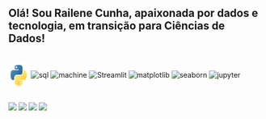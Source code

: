  ## Olá! Sou Railene Cunha, apaixonada por dados e tecnologia, em transição para Ciências de Dados!

<div style="display: inline_block"><br>
  <img align="center" alt="Rai-python" height="50" width="40" src="https://raw.githubusercontent.com/devicons/devicon/master/icons/python/python-original.svg"> 
    <img align="center" alt="sql" height="30" width="50" src="https://img.shields.io/badge/SQL-4479A1?style=for-the-badge&logo=sql&logoColor=white">
    <img align="center" alt="machine" height="30" width="70" src="https://img.shields.io/badge/Machine_Learning-0099ff?style=for-the-badge&logo=Machine_Learning&logoColor=white">
      <img align="center" alt="Streamlit" height="30" width="50" src="https://img.shields.io/badge/Git-F05032?style=for-the-badge&logo=git&logoColor=white">
  <img align="center" alt="matplotlib" height="30" width="50" src="https://img.shields.io/badge/Matplotlib-3498DB?style=for-the-badge&logo=matplotlib&logoColor=white">
  <img align="center" alt="seaborn" height="30" width="50" src="https://img.shields.io/badge/Seaborn-FFC107?style=for-the-badge&logo=seaborn&logoColor=white">
  <img align="center" alt="jupyter" height="30" width="50" src="https://img.shields.io/badge/Jupyter%20Lab-F37626.svg?&style=for-the-badge&logo=jupyter&logoColor=white">
</div>
</div>

   ##
 
<div> 
  <a href="https://instagram.com/railene.silvaaa" target="_blank"><img src="https://img.shields.io/badge/-Instagram-%23E4405F?style=for-the-badge&logo=instagram&logoColor=white" target="_blank"></a>
 <a href="https://https://discord.com/channels/@me" target="_blank"><img src="https://img.shields.io/badge/Discord-7289DA?style=for-the-badge&logo=discord&logoColor=white" target="_blank"></a> 
  <a href = "mailto:railenecunha60@gmail.com"><img src="https://img.shields.io/badge/Gmail-D14836?style=for-the-badge&logo=gmail&logoColor=white"></a>
  <a href="https://www.linkedin.com/in/railene-cunha-b6130b242/?originalSubdomain=br" target="_blank"><img src="https://img.shields.io/badge/-LinkedIn-%230077B5?style=for-the-badge&logo=linkedin&logoColor=white" target="_blank"></a> 
  
</div>














